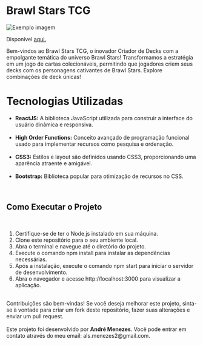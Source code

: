 # Brawl Stars TCG  

<img src="[https://imgur.com/a/jUAmWrg](https://i.imgur.com/JZdnrSy.png)" alt="Exemplo imagem">

Disponível <a href='https://brawl-stars-tcg.vercel.app/' target="_blank">aqui.</a>


Bem-vindos ao Brawl Stars TCG, o inovador Criador de Decks com a empolgante temática do universo Brawl Stars!
Transformamos a estratégia em um jogo de cartas colecionáveis, permitindo que jogadores criem seus decks com os personagens cativantes de Brawl Stars.
Explore combinações de deck únicas!

# Tecnologias Utilizadas
<ul>
<li><b>ReactJS:</b> A biblioteca JavaScript utilizada para construir a interface do usuário dinâmica e responsiva.</li>
<br>
<li><b>High Order Functions:</b> Conceito avançado de programação funcional usado para implementar recursos como pesquisa e ordenação.</li>
<br>
<li><b>CSS3:</b> Estilos e layout são definidos usando CSS3, proporcionando uma aparência atraente e amigável.</li>
  <br>
<li><b>Bootstrap:</b> Biblioteca popular para otimização de recursos no CSS.</li>
</ul>
<br>
<h2>Como Executar o Projeto</h2>
<br>
<ol>
<li>Certifique-se de ter o Node.js instalado em sua máquina.</li>

<li>Clone este repositório para o seu ambiente local.</li>

<li>Abra o terminal e navegue até o diretório do projeto.</li>

<li>Execute o comando npm install para instalar as dependências necessárias.</li>

<li>Após a instalação, execute o comando npm start para iniciar o servidor de desenvolvimento.</li>

<li>Abra o navegador e acesse http://localhost:3000 para visualizar a aplicação.</li>
</ol>
<br>
Contribuições são bem-vindas! Se você deseja melhorar este projeto, sinta-se à vontade para criar um fork deste repositório, fazer suas alterações e enviar um pull request.
<br>
<br>
Este projeto foi desenvolvido por <b>André Menezes</b>. Você pode entrar em contato através do meu email: als.menezes2@gmail.com.
